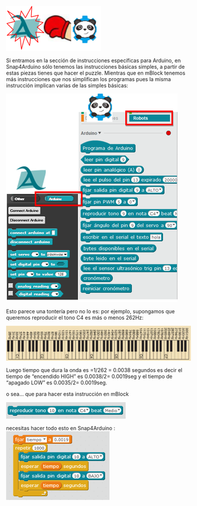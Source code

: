 ![](/images/image18.png)

Si entramos en la sección de instrucciones específicas para Arduino, en Snap4Arduino sólo tenemos las instrucciones básicas simples, a partir de estas piezas tienes que hacer el puzzle. Mientras que en mBlock tenemos más instrucciones que nos simplifican los programas pues la misma instrucción implican varias de las simples básicas:

![](/images/image58.png) 

Esto parece una tontería pero no lo es: por ejemplo, supongamos que queremos reproducir el tono C4 es más o menos 262Hz:

![](/images/image85.png)

Luego tiempo que dura la onda es =1/262 = 0.0038 segundos es decir el tiempo de “encendido HIGH” es 0.0038/2= 0.0019seg y el tiempo de “apagado LOW” es  0.0035/2= 0.0019seg.

o sea… que para hacer esta instrucción en mBlock

![](/images/image51.png)

necesitas hacer todo esto en Snap4Arduino :
![](/assets/tonoC4malo.png)


